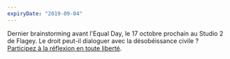 ```yaml
---
expiryDate: "2019-09-04"
---
```

Dernier brainstorming avant l'Equal Day, le 17 octobre prochain au Studio 2 de Flagey. Le droit peut-il dialoguer avec la désobéissance civile ? <a href="https://equal-academy.eu/seminaires/equal-day-2019-1">Participez à la réflexion en toute liberté</a>.
